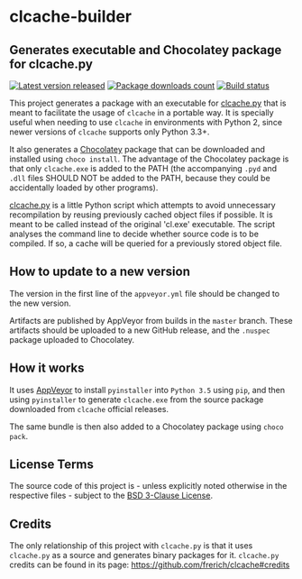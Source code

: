 # clcache-builder 
## Generates executable and Chocolatey package for clcache.py

[![Latest version released](https://img.shields.io/chocolatey/v/clcache.svg)](https://chocolatey.org/packages/clcache)
[![Package downloads count](https://img.shields.io/chocolatey/dt/clcache.svg)](https://chocolatey.org/packages/clcache)
[![Build status](https://ci.appveyor.com/api/projects/status/ci8xpk1wa0e8qyxh/branch/master?svg=true)](https://ci.appveyor.com/project/ESSS/clcache-builder/branch/master)

This project generates a package with an executable for [clcache.py](https://github.com/frerich/clcache) that is meant to facilitate the usage of `clcache` in a portable way. It is specially useful when needing to use `clcache` in environments with Python 2, since newer versions of `clcache` supports only Python 3.3+.

It also generates a [Chocolatey](https://chocolatey.org/) package that can be downloaded and installed using `choco install`. The advantage of the Chocolatey package is that only `clcache.exe` is added to the PATH (the accompanying `.pyd` and `.dll` files SHOULD NOT be added to the PATH, because they could be accidentally loaded by other programs).

[clcache.py](https://github.com/frerich/clcache) is a little Python script which attempts to avoid unnecessary recompilation by reusing previously cached object files if possible. It is meant to be called instead of the original 'cl.exe' executable. The script analyses the command line to decide whether source code is to be compiled. If so, a cache will be queried for a previously stored object file.

## How to update to a new version

The version in the first line of the `appveyor.yml` file should be changed to the new version.

Artifacts are published by AppVeyor from builds in the `master` branch. These artifacts should be uploaded to a new GitHub release, and the `.nuspec` package uploaded to Chocolatey.

## How it works

It uses [AppVeyor](https://www.appveyor.com/) to install `pyinstaller` into `Python 3.5` using `pip`, and then using `pyinstaller` to generate `clcache.exe` from the source package downloaded from `clcache` official releases.

The same bundle is then also added to a Chocolatey package using `choco pack`.

## License Terms

The source code of this project is - unless explicitly noted otherwise in the respective files - subject to the [BSD 3-Clause License](https://opensource.org/licenses/BSD-3-Clause).

## Credits

The only relationship of this project with `clcache.py` is that it uses `clcache.py` as a source and generates binary packages for it.
`clcache.py` credits can be found in its page: https://github.com/frerich/clcache#credits
